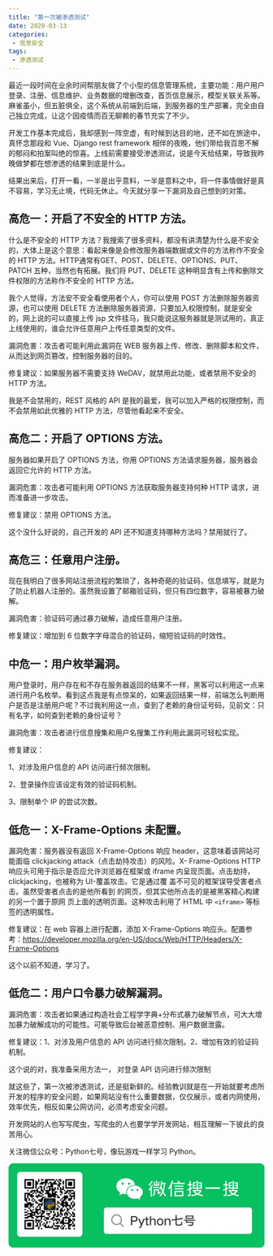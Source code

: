 ```yaml
---
title: "第一次被渗透测试"
date: 2020-03-13
categories: 
 - 信息安全 
tags: 
 - 渗透测试
---
```


最近一段时间在业余时间帮朋友做了个小型的信息管理系统，主要功能：用户用户登录、注册、信息维护、业务数据的增删改查，首页信息展示，模型关联关系等。麻雀虽小，但五脏俱全，这个系统从前端到后端，到服务器的生产部署，完全由自己独立完成，让这个因疫情而百无聊赖的春节充实了不少。

<!-- more -->

开发工作基本完成后，我却感到一阵空虚，有时候到达目的地，还不如在旅途中，真怀念那段和 Vue、Django rest framework 相伴的夜晚，他们带给我百思不解的郁闷和拍案叫绝的惊喜。上线前需要接受渗透测试，说是今天给结果，导致我昨晚做梦都在想渗透的结果到底是什么。


结果出来后，打开一看，一半是出乎意料，一半是意料之中，将一件事情做好是真不容易，学习无止境，代码无休止。今天就分享一下漏洞及自己想到的对策。


## 高危一：开启了不安全的 HTTP 方法。


什么是不安全的 HTTP 方法？我搜索了很多资料，都没有讲清楚为什么是不安全的，大体上是这个意思：看起来像是会修改服务器端数据或文件的方法称作不安全的 HTTP 方法。HTTP通常有GET、POST、DELETE、OPTIONS、PUT、PATCH 五种，当然也有拓展。我们将 PUT、DELETE 这种明显含有上传和删除文件权限的方法称作不安全的 HTTP 方法。


我个人觉得，方法安不安全看使用者个人，你可以使用 POST 方法删除服务器资源，也可以使用 DELETE 方法删除服务器资源，只要加入权限控制，就是安全的，网上说的可以直接上传 jsp 文件挂马，我只能说这服务器就是测试用的，真正上线使用的，谁会允许任意用户上传任意类型的文件。


漏洞危害：攻击者可能利用此漏洞在 WEB 服务器上传、修改、删除脚本和文件，从而达到网页篡改，控制服务器的目的。


修复建议：如果服务器不需要支持 WeDAV，就禁用此功能，或者禁用不安全的 HTTP 方法。


我是不会禁用的，REST 风格的 API 是我的最爱，我可以加入严格的权限控制，而不会禁用如此优雅的 HTTP 方法，尽管他看起来不安全。


## 高危二：开启了 OPTIONS 方法。


服务器如果开启了 OPTIONS 方法，你用 OPTIONS 方法请求服务器，服务器会返回它允许的 HTTP 方法。


漏洞危害：攻击者可能利用 OPTIONS 方法获取服务器支持何种 HTTP 请求，进而准备进一步攻击。


修复建议：禁用 OPTIONS 方法。


这个没什么好说的，自己开发的 API 还不知道支持哪种方法吗？禁用就行了。



## 高危三：任意用户注册。



现在我明白了很多网站注册流程的繁琐了，各种奇葩的验证码，信息填写，就是为了防止机器人注册的。虽然我设置了邮箱验证码，但只有四位数字，容易被暴力破解。



漏洞危害：验证码可通过暴力破解，造成任意用户注册。


修复建议：增加到 6 位数字字母混合的验证码，缩短验证码的时效性。


## 中危一：用户枚举漏洞。


用户登录时，用户存在和不存在服务器返回的结果不一样，黑客可以利用这一点来进行用户名枚举。看到这点我是有点惊呆的，如果返回结果一样，前端怎么判断用户是否是注册用户呢？不过我利用这一点，查到了老赖的身份证号码，见前文：只有名字，如何查到老赖的身份证号？


漏洞危害：攻击者进行信息搜集和用户名搜集工作利用此漏洞可轻松实现。


修复建议：

1、对涉及用户信息的 API 访问进行频次限制。

2、登录操作应该设定有效的验证码机制。

3、限制单个 IP 的尝试次数。



## 低危一：X-Frame-Options 未配置。


漏洞危害：服务器没有返回 X-Frame-Options 响应 header，这意味着该网站可能面临 clickjacking attack（点击劫持攻击）的风险。X- Frame-Options HTTP 响应头可用于指示是否应允许浏览器在框架或 iframe 内呈现页面。点击劫持，clickjacking，也被称为 UI-覆盖攻击。它是通过覆 盖不可见的框架误导受害者点击。虽然受害者点击的是他所看到 的网页，但其实他所点击的是被黑客精心构建的另一个置于原网 页上面的透明页面。这种攻击利用了 HTML 中 `<iframe>` 等标签的透明属性。


修复建议：在 web 容器上进行配置，添加 X-Frame-Options 响应头。配置参考：https://developer.mozilla.org/en-US/docs/Web/HTTP/Headers/X-Frame-Options


这个以前不知道，学习了。

## 低危二：用户口令暴力破解漏洞。

漏洞危害：攻击者如果通过构造社会工程学字典+分布式暴力破解节点，可大大增加暴力破解成功的可能性。可能导致后台被恶意控制、用户数据泄露。

修复建议：1、对涉及用户信息的 API 访问进行频次限制。2、增加有效的验证码机制。

这个说的对，我准备采用方法一， 对登录 API 访问进行频次限制

就这些了，第一次被渗透测试，还是挺新鲜的。经验教训就是在一开始就要考虑所开发的程序的安全问题，如果网站没有什么重要数据，仅仅展示，或者内网使用，效率优先，相反如果公网访问，必须考虑安全问题。


开发网站的人也写写爬虫，写爬虫的人也要学学开发网站，相互理解一下彼此的良苦用心。

关注微信公众号：Python七号，像玩游戏一样学习 Python。

![](../../images/PythonSeven.jpg)

